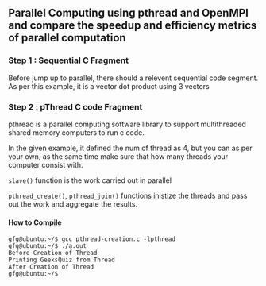 ## Parallel Computing using pthread and OpenMPI and compare the speedup and efficiency metrics of parallel computation

### Step 1 : Sequential C Fragment

Before jump up to parallel, there should a relevent sequential code segment. As per this example, it is a vector dot product using 3 vectors

### Step 2 : pThread C code Fragment

pthread is a parallel computing software library to support multithreaded shared memory computers to run c code.

In the given example, it defined the num of thread as 4, but you can as per your own, as the same time make sure that how many threads your computer consist with.

 ```slave()``` function is the work carried out in parallel

```pthread_create()```, ```pthread_join()``` functions inistize the threads and pass out the work and aggregate the results. 

#### How to Compile 

```
gfg@ubuntu:~/$ gcc pthread-creation.c -lpthread
gfg@ubuntu:~/$ ./a.out
Before Creation of Thread
Printing GeeksQuiz from Thread 
After Creation of Thread
gfg@ubuntu:~/$ 
```
